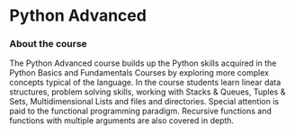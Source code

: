 # Python Advanced

### About the course

The Python Advanced course builds up the Python skills acquired in the Python Basics and Fundamentals Courses by exploring more complex concepts typical of the language. In the course students learn linear data structures, problem solving skills, working with Stacks & Queues, Tuples & Sets, Multidimensional Lists and files and directories. Special attention is paid to the functional programming paradigm. Recursive functions and functions with multiple arguments are also covered in depth.
